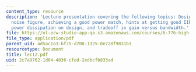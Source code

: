 ```yaml
---
content_type: resource
description: 'Lecture presentation covering the following topics: Designing for low
  noise figure, achieving a good power match, hints at getting good IIP3, impact of
  power dissipation on design, and tradeoff in gain versus bandwidth.'
file: https://ol-ocw-studio-app-qa.s3.amazonaws.com/courses/6-776-high-speed-communication-circuits-spring-2005/2c7a97621d644036cfed2edbcfb833ad_lec12.pdf
file_type: application/pdf
parent_uid: ad5ac1a3-bf75-d708-1325-0e728f9831b3
resourcetype: Document
title: lec12.pdf
uid: 2c7a9762-1d64-4036-cfed-2edbcfb833ad
---
```

